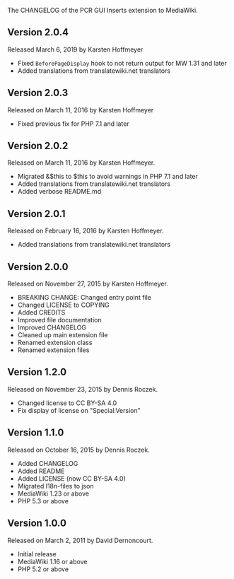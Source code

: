The CHANGELOG of the PCR GUI Inserts extension to MediaWiki.


## Version 2.0.4

Released March 6, 2019 by Karsten Hoffmeyer

* Fixed `BeforePageDisplay` hook to not return output for MW 1.31 and later
* Added translations from translatewiki.net translators


## Version 2.0.3

Released on March 11, 2016 by Karsten Hoffmeyer

* Fixed previous fix for PHP 7.1 and later


## Version 2.0.2

Released on March 11, 2016 by Karsten Hoffmeyer.

* Migrated &$this to $this to avoid warnings in PHP 7.1 and later
* Added translations from translatewiki.net translators
* Added verbose README.md


## Version 2.0.1

Released on February 16, 2016 by Karsten Hoffmeyer.

* Added translations from translatewiki.net translators


## Version 2.0.0

Released on November 27, 2015 by Karsten Hoffmeyer.

* BREAKING CHANGE: Changed entry point file
* Changed LICENSE to COPYING
* Added CREDITS
* Improved file documentation
* Improved CHANGELOG
* Cleaned up main extension file
* Renamed extension class
* Renamed extension files


## Version 1.2.0

Released on November 23, 2015 by Dennis Roczek.

* Changed license to CC BY-SA 4.0
* Fix display of license on "Special:Version"


## Version 1.1.0

Released on October 16, 2015 by Dennis Roczek.

* Added CHANGELOG
* Added README
* Added LICENSE (now CC BY-SA 4.0)
* Migrated I18n-files to json
* MediaWiki 1.23 or above
* PHP 5.3 or above


## Version 1.0.0

Released on March 2, 2011 by David Dernoncourt.

* Initial release
* MediaWiki 1.16 or above
* PHP 5.2 or above
